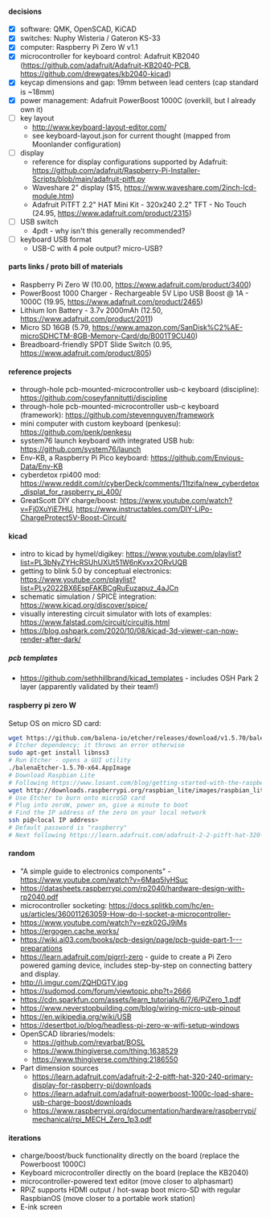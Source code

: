 #### decisions

* [X] software: QMK, OpenSCAD, KiCAD
* [X] switches: Nuphy Wisteria / Gateron KS-33
* [X] computer: Raspberry Pi Zero W v1.1
* [X] microcontroller for keyboard control: Adafruit KB2040 (https://github.com/adafruit/Adafruit-KB2040-PCB, https://github.com/drewgates/kb2040-kicad)
* [X] keycap dimensions and gap: 19mm between lead centers (cap standard is ~18mm)
* [X] power management: Adafruit PowerBoost 1000C (overkill, but I already own it)
* [ ] key layout
    * http://www.keyboard-layout-editor.com/
    * see keyboard-layout.json for current thought (mapped from Moonlander configuration)
* [ ] display
    * reference for display configurations supported by Adafruit: https://github.com/adafruit/Raspberry-Pi-Installer-Scripts/blob/main/adafruit-pitft.py
    * Waveshare 2" display ($15, https://www.waveshare.com/2inch-lcd-module.htm)
    * Adafruit PiTFT 2.2" HAT Mini Kit - 320x240 2.2" TFT - No Touch (24.95, https://www.adafruit.com/product/2315)
* [ ] USB switch
    * 4pdt - why isn't this generally recommended?
* [ ] keyboard USB format
    * USB-C with 4 pole output? micro-USB?

#### parts links / proto bill of materials

* Raspberry Pi Zero W (10.00, https://www.adafruit.com/product/3400)
* PowerBoost 1000 Charger - Rechargeable 5V Lipo USB Boost @ 1A - 1000C (19.95, https://www.adafruit.com/product/2465)
* Lithium Ion Battery - 3.7v 2000mAh (12.50, https://www.adafruit.com/product/2011)
* Micro SD 16GB (5.79, https://www.amazon.com/SanDisk%C2%AE-microSDHCTM-8GB-Memory-Card/dp/B001T9CU40)
* Breadboard-friendly SPDT Slide Switch (0.95, https://www.adafruit.com/product/805)

#### reference projects

* through-hole pcb-mounted-microcontroller usb-c keyboard (discipline): https://github.com/coseyfannitutti/discipline
* through-hole pcb-mounted-microcontroller usb-c keyboard (framework): https://github.com/stevennguyen/framework
* mini computer with custom keyboard (penkesu): https://github.com/penk/penkesu
* system76 launch keyboard with integrated USB hub: https://github.com/system76/launch
* Env-KB, a Raspberry Pi Pico keyboard: https://github.com/Envious-Data/Env-KB
* cyberdetox rpi400 mod: https://www.reddit.com/r/cyberDeck/comments/11tzifa/new_cyberdetox_displat_for_raspberry_pi_400/
* GreatScott DIY charge/boost: https://www.youtube.com/watch?v=Fj0XuYiE7HU, https://www.instructables.com/DIY-LiPo-ChargeProtect5V-Boost-Circuit/

#### kicad

* intro to kicad by hymel/digikey: https://www.youtube.com/playlist?list=PL3bNyZYHcRSUhUXUt51W6nKvxx2ORvUQB
* getting to blink 5.0 by conceptual electronics: https://www.youtube.com/playlist?list=PLy2022BX6EspFAKBCgRuEuzapuz_4aJCn
* schematic simulation / SPICE integration: https://www.kicad.org/discover/spice/
* visually interesting circuit simulator with lots of examples: https://www.falstad.com/circuit/circuitjs.html
* https://blog.oshpark.com/2020/10/08/kicad-3d-viewer-can-now-render-after-dark/

##### pcb templates

* https://github.com/sethhillbrand/kicad_templates - includes OSH Park 2 layer (apparently validated by their team!)

#### raspberry pi zero W

Setup OS on micro SD card:

```sh
wget https://github.com/balena-io/etcher/releases/download/v1.5.70/balena-etcher-electron-1.5.70-linux-x64.zip
# Etcher dependency; it throws an error otherwise
sudo apt-get install libnss3
# Run Etcher - opens a GUI utility
./balenaEtcher-1.5.70-x64.AppImage
# Download Raspbian Lite
# Following https://www.losant.com/blog/getting-started-with-the-raspberry-pi-zero-w-without-a-monitor
wget http://downloads.raspberrypi.org/raspbian_lite/images/raspbian_lite-2019-09-30/2019-09-26-raspbian-buster-lite.zip
# Use Etcher to burn onto microSD card
# Plug into zeroW, power on, give a minute to boot
# Find the IP address of the zero on your local network
ssh pi@<local IP address>
# Default password is "raspberry"
# Next following https://learn.adafruit.com/adafruit-2-2-pitft-hat-320-240-primary-display-for-raspberry-pi/easy-install
```

#### random

* "A simple guide to electronics components" - https://www.youtube.com/watch?v=6Maq5IyHSuc
* https://datasheets.raspberrypi.com/rp2040/hardware-design-with-rp2040.pdf
* microcontroller socketing: https://docs.splitkb.com/hc/en-us/articles/360011263059-How-do-I-socket-a-microcontroller-
* https://www.youtube.com/watch?v=ezk02GJ9iMs
* https://ergogen.cache.works/
* https://wiki.ai03.com/books/pcb-design/page/pcb-guide-part-1---preparations
* https://learn.adafruit.com/pigrrl-zero - guide to create a Pi Zero powered gaming device, includes step-by-step on connecting battery and display.
* http://i.imgur.com/ZQHDGTV.jpg
* https://sudomod.com/forum/viewtopic.php?t=2666
* https://cdn.sparkfun.com/assets/learn_tutorials/6/7/6/PiZero_1.pdf
* https://www.neverstopbuilding.com/blog/wiring-micro-usb-pinout
* https://en.wikipedia.org/wiki/USB
* https://desertbot.io/blog/headless-pi-zero-w-wifi-setup-windows
* OpenSCAD libraries/models:
  - https://github.com/revarbat/BOSL
  - https://www.thingiverse.com/thing:1638529
  - https://www.thingiverse.com/thing:2186550
* Part dimension sources
  - https://learn.adafruit.com/adafruit-2-2-pitft-hat-320-240-primary-display-for-raspberry-pi/downloads
  - https://learn.adafruit.com/adafruit-powerboost-1000c-load-share-usb-charge-boost/downloads
  - https://www.raspberrypi.org/documentation/hardware/raspberrypi/mechanical/rpi_MECH_Zero_1p3.pdf

#### iterations

* charge/boost/buck functionality directly on the board (replace the Powerboost 1000C)
* Keyboard microcontroller directly on the board (replace the KB2040)
* microcontroller-powered text editor (move closer to alphasmart)
* RPiZ supports HDMI output / hot-swap boot micro-SD with regular RaspbianOS (move closer to a portable work station)
* E-ink screen
